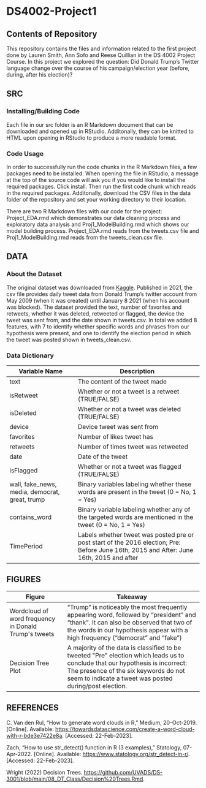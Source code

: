 # DS4002-Project1

## Contents of Repository
This repository contains the files and information related to the first project done by Lauren Smith, Ann Sofo and Reese Quillian in the DS 4002 Project Course. In this project we explored the question: Did Donald Trump’s Twitter language change over the course of his campaign/election year (before, during, after his election)?

## SRC

### Installing/Building Code
Each file in our src folder is an R Markdown document that can be downloaded and opened up in RStudio. Additonally, they can be knitted to HTML upon opening in RStudio to produce a more readable format. 

### Code Usage
In order to successfully run the code chunks in the R Markdown files, a few packages need to be installed. When opening the file in RStudio, a message at the top of the source code will ask you if you would like to install the required packages. Click install. Then run the first code chunk which reads in the required packages. Additonally, download the CSV files in the data folder of the repository and set your working directory to their location. 

There are two R Markdown files with our code for the project: Project_EDA.rmd which demonstrates our data cleaning process and exploratory data analysis and Proj1_ModelBuilding.rmd which shows our model building process. Project_EDA.rmd reads from the tweets.csv file and Proj1_ModelBuilding.rmd reads from the tweets_clean.csv file. 


## DATA

### About the Dataset
The original dataset was downloaded from [Kaggle](https://www.kaggle.com/datasets/codebreaker619/donald-trump-tweets-dataset). Published in 2021, the csv file provides daily tweet data from Donald Trump’s twitter account from May 2009 (when it was created) until January 8 2021 (when his account was blocked). The dataset provided the text, number of favorites and retweets, whether it was deleted, retweeted or flagged, the device the tweet was sent from, and the date shown in tweets.csv. In total we added 8 features, with 7 to identify whether specific words and phrases from our hypothesis were present, and one to identify the election period in which the tweet was posted shown in tweets_clean.csv. 


### Data Dictionary

| Variable Name  | Description  |
|---|---|
| text  | The content of the tweet made  |
| isRetweet  | Whether or not a tweet is a retweet (TRUE/FALSE)  |
| isDeleted  | Whether or not a tweet was deleted (TRUE/FALSE)  |
| device  | Device tweet was sent from |
| favorites  | Number of likes tweet has  |
| retweets  | Number of times tweet was retweeted  |
|  date | Date of the tweet  |
| isFlagged  | Whether or not a tweet was flagged (TRUE/FALSE)  |
|  wall, fake_news, media, democrat, great, trump | Binary variables labeling whether these words are present in the tweet (0 = No, 1 = Yes)  |
| contains_word  | Binary variable labeling whether any of the targeted words are mentioned in the tweet (0 = No, 1 = Yes)  |
| TimePeriod  | Labels whether tweet was posted pre or post start of the 2016 election; Pre: Before June 16th, 2015 and After: June 16th, 2015 and after |


## FIGURES

| Figure  | Takeaway  |
|---|---|
| Wordcloud of word frequency in Donald Trump's tweets | “Trump” is noticeably the most frequently appearing word, followed by “president” and “thank”. It can also be observed that two of the words in our hypothesis appear with a high frequency (“democrat” and “fake”) |
| Decision Tree Plot | A majority of the data is classified to be tweeted "Pre" election which leads us to conclude that our hypothesis is incorrect: The presence of the six keywords do not seem to indicate a tweet was posted during/post election. | 
 


## REFERENCES

C.  Van den Rul, “How to generate word clouds in R,” Medium, 20-Oct-2019. [Online]. Available: https://towardsdatascience.com/create-a-word-cloud-with-r-bde3e7422e8a. [Accessed: 22-Feb-2023]. 

Zach, “How to use str_detect() function in R (3 examples),” Statology, 07-Apr-2022. [Online]. Available: https://www.statology.org/str_detect-in-r/. [Accessed: 22-Feb-2023]. 

Wright (2022) Decision Trees. https://github.com/UVADS/DS-3001/blob/main/08_DT_Class/Decision%20Trees.Rmd.



